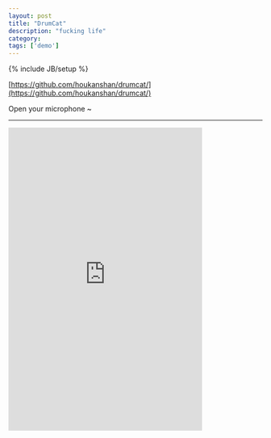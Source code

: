 ```yaml
---
layout: post
title: "DrumCat"
description: "fucking life"
category: 
tags: ['demo']
---
```

{% include JB/setup %}

[https://github.com/houkanshan/drumcat/](https://github.com/houkanshan/drumcat/)

<style>
  .github-iframe {
    width: 600px;
    width: 70vw;
    border: none;
  }
</style>

Open your microphone ~

----

<iframe class="github-iframe" height="600px"
  style="width:320px;width:40vw;border:none;"
  src="http://houkanshan.github.io/drumcat/">
fuck the jekyll template, hehe...
</iframe>

